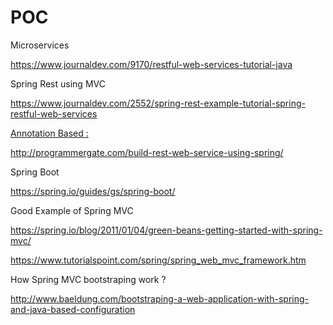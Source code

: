# POC
Microservices 

https://www.journaldev.com/9170/restful-web-services-tutorial-java

Spring Rest using MVC 

https://www.journaldev.com/2552/spring-rest-example-tutorial-spring-restful-web-services

<U>Annotation Based :</U>

http://programmergate.com/build-rest-web-service-using-spring/



Spring Boot 


https://spring.io/guides/gs/spring-boot/


Good Example of Spring MVC 

https://spring.io/blog/2011/01/04/green-beans-getting-started-with-spring-mvc/


https://www.tutorialspoint.com/spring/spring_web_mvc_framework.htm


How Spring MVC bootstraping work ?

http://www.baeldung.com/bootstraping-a-web-application-with-spring-and-java-based-configuration

